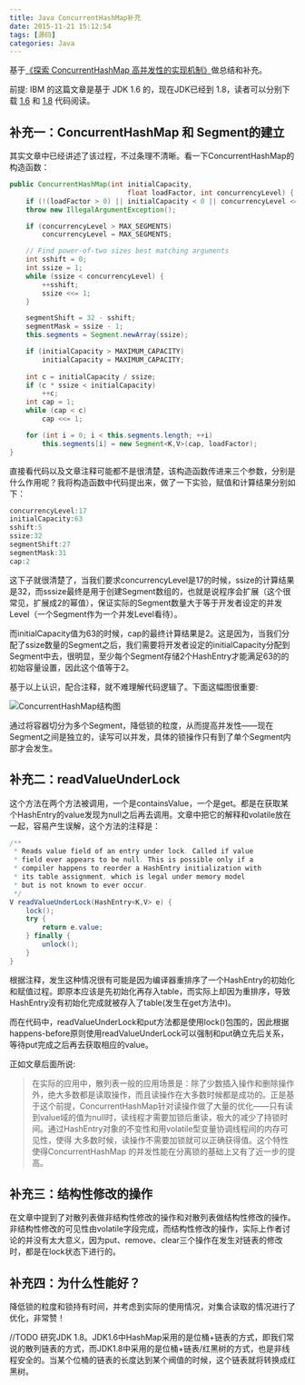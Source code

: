 ```yaml
---
title: Java ConcurrentHashMap补充
date: 2015-11-21 15:12:54
tags: [源码]
categories: Java
---
```


基于[《探索 ConcurrentHashMap 高并发性的实现机制》](https://www.ibm.com/developerworks/cn/java/java-lo-concurrenthashmap/)做总结和补充。

前提: IBM 的这篇文章是基于 JDK 1.6 的，现在JDK已经到 1.8，读者可以分别下载 [1.6](http://grepcode.com/file/repository.grepcode.com/java/root/jdk/openjdk/6-b27/java/util/concurrent/ConcurrentHashMap.java#ConcurrentHashMap) 和 [1.8](http://grepcode.com/file/repository.grepcode.com/java/root/jdk/openjdk/8u40-b25/java/util/concurrent/ConcurrentHashMap.java#ConcurrentHashMap) 代码阅读。

## 补充一：ConcurrentHashMap 和 Segment的建立
其实文章中已经讲述了该过程，不过条理不清晰。看一下ConcurrentHashMap的构造函数：<!--more-->

```java
public ConcurrentHashMap(int initialCapacity,
                             float loadFactor, int concurrencyLevel) {
	if (!(loadFactor > 0) || initialCapacity < 0 || concurrencyLevel <= 0)
	throw new IllegalArgumentException();

	if (concurrencyLevel > MAX_SEGMENTS)
		concurrencyLevel = MAX_SEGMENTS;

	// Find power-of-two sizes best matching arguments
	int sshift = 0;
	int ssize = 1;
	while (ssize < concurrencyLevel) {
		++sshift;
		ssize <<= 1;
	}

	segmentShift = 32 - sshift;
	segmentMask = ssize - 1;
	this.segments = Segment.newArray(ssize);

	if (initialCapacity > MAXIMUM_CAPACITY)
		initialCapacity = MAXIMUM_CAPACITY;
	
	int c = initialCapacity / ssize;
	if (c * ssize < initialCapacity)
		++c;
	int cap = 1;
	while (cap < c)
		cap <<= 1;

	for (int i = 0; i < this.segments.length; ++i)
		this.segments[i] = new Segment<K,V>(cap, loadFactor);
}
```
直接看代码以及文章注释可能都不是很清楚，该构造函数传进来三个参数，分别是什么作用呢？我将构造函数中代码提出来，做了一下实验，赋值和计算结果分别如下：

```java
concurrencyLevel:17
initialCapacity:63
sshift:5
ssize:32
segmentShift:27
segmentMask:31
cap:2
```
这下子就很清楚了，当我们要求concurrencyLevel是17的时候，ssize的计算结果是32，而sssize最终是用于创建Segment数组的，也就是说程序会扩展（这个很常见，扩展成2的幂值），保证实际的Segment数量大于等于开发者设定的并发Level（一个Segment作为一个并发Level看待）。

而initialCapacity值为63的时候，cap的最终计算结果是2。这是因为，当我们分配了ssize数量的Segment之后，我们需要将开发者设定的initialCapacity分配到Segment中去，很明显，至少每个Segment存储2个HashEntry才能满足63的的初始容量设置，因此这个值等于2。

基于以上认识，配合注释，就不难理解代码逻辑了。下面这幅图很重要:

![ConcurrentHashMap结构图](http://7xktd8.com1.z0.glb.clouddn.com/ConcurrentHashMap结构图.jpg)

通过将容器切分为多个Segment，降低锁的粒度，从而提高并发性——现在Segment之间是独立的，读写可以并发，具体的锁操作只有到了单个Segment内部才会发生。

## 补充二：readValueUnderLock
这个方法在两个方法被调用，一个是containsValue，一个是get。都是在获取某个HashEntry的value发现为null之后再去调用。文章中把它的解释和volatile放在一起，容易产生误解，这个方法的注释是：

```java
/**
 * Reads value field of an entry under lock. Called if value
 * field ever appears to be null. This is possible only if a
 * compiler happens to reorder a HashEntry initialization with
 * its table assignment, which is legal under memory model
 * but is not known to ever occur.
 */
V readValueUnderLock(HashEntry<K,V> e) {
	lock();
	try {
		return e.value;
	} finally {
		unlock();
	}
}
```
根据注释，发生这种情况很有可能是因为编译器重排序了一个HashEntry的初始化和赋值过程。即原本应该是先初始化再存入table，而实际上却因为重排序，导致HashEntry没有初始化完成就被存入了table(发生在get方法中)。

而在代码中，readValueUnderLock和put方法都是使用lock()包围的，因此根据happens-before原则使用readValueUnderLock可以强制和put确立先后关系，等待put完成之后再去获取相应的value。

正如文章后面所说:
>在实际的应用中，散列表一般的应用场景是：除了少数插入操作和删除操作外，绝大多数都是读取操作，而且读操作在大多数时候都是成功的。正是基于这个前提，ConcurrentHashMap针对读操作做了大量的优化——只有读到value域的值为null时，读线程才需要加锁后重读，极大的减少了持锁时间。通过HashEntry对象的不变性和用volatile型变量协调线程间的内存可见性，使得 大多数时候，读操作不需要加锁就可以正确获得值。这个特性使得ConcurrentHashMap 的并发性能在分离锁的基础上又有了近一步的提高。

## 补充三：结构性修改的操作
在文章中提到了对散列表做非结构性修改的操作和对散列表做结构性修改的操作。非结构性修改的可见性由volatile字段完成，而结构性修改的操作，实际上作者讨论的并没有太大意义，因为put、remove、clear三个操作在发生对链表的修改时，都是在lock状态下进行的。

## 补充四：为什么性能好？
降低锁的粒度和锁持有时间，并考虑到实际的使用情况，对集合读取的情况进行了优化，非常赞！

//TODO 研究JDK 1.8。JDK1.6中HashMap采用的是位桶+链表的方式，即我们常说的散列链表的方式，而JDK1.8中采用的是位桶+链表/红黑树的方式，也是非线程安全的。当某个位桶的链表的长度达到某个阀值的时候，这个链表就将转换成红黑树。